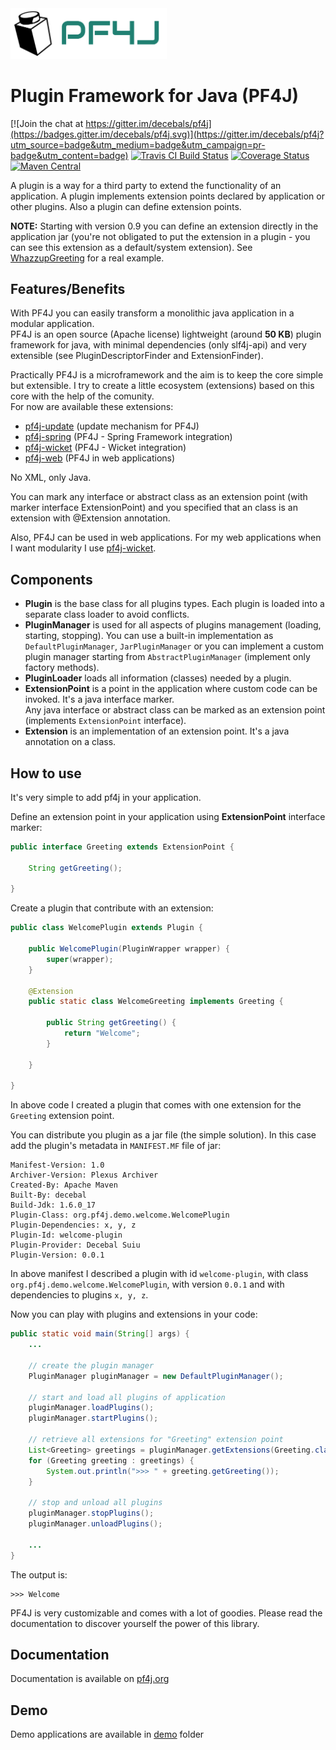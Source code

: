 <img src="pf4j-logo.svg" width="250"/>

Plugin Framework for Java (PF4J)
=====================
[![Join the chat at https://gitter.im/decebals/pf4j](https://badges.gitter.im/decebals/pf4j.svg)](https://gitter.im/decebals/pf4j?utm_source=badge&utm_medium=badge&utm_campaign=pr-badge&utm_content=badge)
[![Travis CI Build Status](https://travis-ci.org/pf4j/pf4j.png)](https://travis-ci.org/pf4j/pf4j)
[![Coverage Status](https://coveralls.io/repos/pf4j/pf4j/badge.svg?branch=master&service=github)](https://coveralls.io/github/pf4j/pf4j?branch=master)
[![Maven Central](http://img.shields.io/maven-central/v/org.pf4j/pf4j.svg)](http://search.maven.org/#search|ga|1|pf4j)

A plugin is a way for a third party to extend the functionality of an application. A plugin implements extension points
declared by application or other plugins. Also a plugin can define extension points.  

**NOTE:** Starting with version 0.9 you can define an extension directly in the application jar (you're not obligated to put the extension in a plugin - you can see this extension as a default/system extension). See [WhazzupGreeting](https://github.com/pf4j/pf4j/blob/master/demo/app/src/main/java/org/pf4j/demo/WhazzupGreeting.java) for a real example.  

Features/Benefits
-------------------
With PF4J you can easily transform a monolithic java application in a modular application.  
PF4J is an open source (Apache license) lightweight (around __50 KB__) plugin framework for java, with minimal dependencies (only slf4j-api) and very extensible (see PluginDescriptorFinder and ExtensionFinder).   

Practically PF4J is a microframework and the aim is to keep the core simple but extensible. I try to create a little ecosystem (extensions) based on this core with the help of the comunity.  
For now are available these extensions:
- [pf4j-update](https://github.com/pf4j/pf4j-update) (update mechanism for PF4J)
- [pf4j-spring](https://github.com/pf4j/pf4j-spring) (PF4J - Spring Framework integration)
- [pf4j-wicket](https://github.com/pf4j/pf4j-wicket) (PF4J - Wicket integration)
- [pf4j-web](https://github.com/pf4j/pf4j-web) (PF4J in web applications)

No XML, only Java.

You can mark any interface or abstract class as an extension point (with marker interface ExtensionPoint) and you specified that an class is an extension with @Extension annotation.

Also, PF4J can be used in web applications. For my web applications when I want modularity I use [pf4j-wicket](https://github.com/pf4j/pf4j-wicket).

Components
-------------------
- **Plugin** is the base class for all plugins types. Each plugin is loaded into a separate class loader to avoid conflicts.
- **PluginManager** is used for all aspects of plugins management (loading, starting, stopping). You can use a built-in implementation as `DefaultPluginManager`, `JarPluginManager` or you can implement a custom plugin manager starting from `AbstractPluginManager` (implement only factory methods).
- **PluginLoader** loads all information (classes) needed by a plugin.
- **ExtensionPoint** is a point in the application where custom code can be invoked. It's a java interface marker.   
Any java interface or abstract class can be marked as an extension point (implements `ExtensionPoint` interface).
- **Extension** is an implementation of an extension point. It's a java annotation on a class.

How to use
-------------------
It's very simple to add pf4j in your application.

Define an extension point in your application using **ExtensionPoint** interface marker:

```java
public interface Greeting extends ExtensionPoint {

    String getGreeting();

}
```

Create a plugin that contribute with an extension:
 
```java
public class WelcomePlugin extends Plugin {

    public WelcomePlugin(PluginWrapper wrapper) {
        super(wrapper);
    }

    @Extension
    public static class WelcomeGreeting implements Greeting {

        public String getGreeting() {
            return "Welcome";
        }

    }

}
```

In above code I created a plugin that comes with one extension for the `Greeting` extension point.

You can distribute you plugin as a jar file (the simple solution). In this case add the plugin's metadata in `MANIFEST.MF` file of jar:

```
Manifest-Version: 1.0
Archiver-Version: Plexus Archiver
Created-By: Apache Maven
Built-By: decebal
Build-Jdk: 1.6.0_17
Plugin-Class: org.pf4j.demo.welcome.WelcomePlugin
Plugin-Dependencies: x, y, z
Plugin-Id: welcome-plugin
Plugin-Provider: Decebal Suiu
Plugin-Version: 0.0.1
```

In above manifest I described a plugin with id `welcome-plugin`, with class `org.pf4j.demo.welcome.WelcomePlugin`, with version `0.0.1` and with dependencies
to plugins `x, y, z`.

Now you can play with plugins and extensions in your code:

```java
public static void main(String[] args) {
    ...

    // create the plugin manager
    PluginManager pluginManager = new DefaultPluginManager();
    
    // start and load all plugins of application
    pluginManager.loadPlugins();
    pluginManager.startPlugins();

    // retrieve all extensions for "Greeting" extension point
    List<Greeting> greetings = pluginManager.getExtensions(Greeting.class);
    for (Greeting greeting : greetings) {
        System.out.println(">>> " + greeting.getGreeting());
    }
    
    // stop and unload all plugins
    pluginManager.stopPlugins();
    pluginManager.unloadPlugins();
    
    ...
}
```

The output is:

```
>>> Welcome
```

PF4J is very customizable and comes with a lot of goodies. Please read the documentation to discover yourself the power of this library.

Documentation
---------------
Documentation is available on [pf4j.org](http://www.pf4j.org)

Demo
---------------
Demo applications are available in [demo](https://github.com/pf4j/pf4j/tree/master/demo) folder
